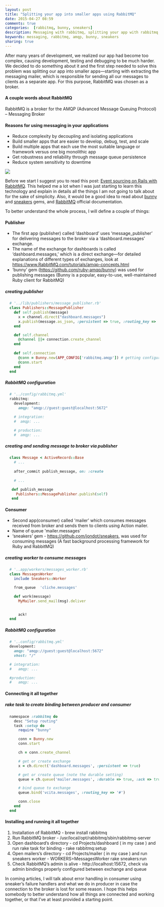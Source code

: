 ```yaml
---
layout: post
title: "Splitting your app into smaller apps using RabbitMQ"
date: 2015-04-27 08:59
comments: true
categories:  [rabbitmq, bunny, sneakers]
description: Messaging with rabbitmq, splitting your app with rabbitmq, decoupligg of your app with rabbitmq, using bunny and snakers gems, working with amqp on rails
keywords: messaging, rabbitmq, amqp, bunny, sneakers
sharing: true
---
```


After many years of development, we realized our app had become too complex, causing development, testing and debugging to be much harder. We decided to do something about it and the first step needed to solve this problem was splitting our app into smaller apps—starting with extracting the messaging mailer, which is responsible for sending all our messages to clients as a separate app. For this purpose, RabbitMQ was chosen as a broker.

#### A couple words about RabbitMQ

RabbitMQ is a broker for the AMQP (Advanced Message Queuing Protocol) – Messaging Broker

#### Reasons for using messaging in your applications
* Reduce complexity by decoupling and isolating applications
* Build smaller apps that are easier to develop, debug, test, and scale
* Build multiple apps that each use the most suitable language or framework versus one big monolithic app
* Get robustness and reliability through message queue persistence
* Reduce system sensitivity to downtime

<img src="{{ root_url }}/images/rabbitmq.png" />

<!-- more -->

Before we start I suggest you to read this post: [Event sourcing on Rails with RabbitMQ](http://codetunes.com/2014/event-sourcing-on-rails-with-rabbitmq).
This helped me a lot when I was just starting to learn this technology and explain in details all the things I am not going to talk about for the sake of simplicity. Also, it would be a good idea to read about [bunny](https://github.com/ruby-amqp/bunny) and [sneakers](https://github.com/jondot/sneakers) gems, and [RabbitMQ](https://www.rabbitmq.com/) official documentation.

To better understand the whole process, I will define a couple of things:

#### Publisher
* The first app (publisher) called ‘dashboard’ uses ‘message_publisher’ for delivering messages to the broker via a ‘dashboard.messages’ exchange.
* The name of the exchange for dashboards is called ‘dashboard.messages,’ which is a direct exchange—for detailed explanations of different types of exchanges, look at https://www.RabbitMQ.com/tutorials/amqp-concepts.html
* ‘bunny’ gem (https://github.com/ruby-amqp/bunny) was used for publishing messages (Bunny is a popular, easy-to-use, well-maintained Ruby client for RabbitMQ)


##### creating publisher

``` ruby 
  # '../lib/publishers/message_publisher.rb'
  class Publishers::MessagePublisher
    def self.publish(message)
      x = channel.direct("dashboard.messages")
      x.publish(message.as_json, :persistent => true, :routing_key => '#')
    end

    def self.channel
      @channel ||= connection.create_channel
    end
   
    def self.connection
      @conn = Bunny.new(APP_CONFIG['rabbitmq.amqp']) # getting configuration from rabbitmq.yml
      @conn.start
    end
  end
``` 

##### RabbitMQ configuration

``` ruby 
  # '../config/rabbitmq.yml'
  rabbitmq:
    development:
      amqp: "amqp://guest:guest@localhost:5672"

    # integration:
    #  amqp: ...

    # production:
    #  amqp: ...
``` 


##### creating and sending message to broker via publisher

``` ruby 
  class Message < ActiveRecord::Base
    # ...  
    
    after_commit publish_message, on: :create
    
    # ...

   def publish_message
     Publishers::MessagePublisher.publish(self)
   end
``` 

#### Consumer
* Second app(consumer) called 'mailer' which consumes messages received from broker and sends them to clients using Action mailer.
* Name of queue 'mailer.messages' 
* ‘sneakers’ gem - https://github.com/jondot/sneakers, was used for consuming messages (A fast background processing framework for Ruby and RabbitMQ)

##### creating worker to consume messages

``` ruby 
  # '..app/workers/messages_worker.rb'
  class MessagesWorker
    include Sneakers::Worker

    from_queue  'cliche.messages'

    def work(message)
      MyMailer.send_mail(msg).deliver

     
      ack!
  end
``` 

##### RabbitMQ configuration

``` ruby 
  # '..config/rabbitmq.yml'
  development:
    amqp: "amqp://guest:guest@localhost:5672"
    vhost: "/"

  # integration:
  #   amqp: ...

  #production:
  #   amqp: ...
``` 
#### Connecting it all together
##### rake task to create binding between producer and consumer
``` ruby 
  namespace :rabbitmq do
    desc "Setup routing"
    task :setup do
      require "bunny"

      conn = Bunny.new
      conn.start

      ch = conn.create_channel

      # get or create exchange
      x = ch.direct('dashboard.messages', :persistent => true)

      # get or create queue (note the durable setting)
      queue = ch.queue('mailer.messages', :durable => true, :ack => true, :routing_key => '#')

      # bind queue to exchange
      queue.bind('vcita.messages', :routing_key => '#')

      conn.close
    end
  end
``` 

#### Installing and running it all together
  1. Installation of RabbitMQ - brew install rabbitmq
  2. Run RabbitMQ broker - /usr/local/opt/rabbitmq/sbin/rabbitmq-server
  3. Open dashboard’s directory - cd Projects/dashboard ( in my case ) and run rake task for binding - rake rabbitmq:setup
  4. Open mailers’s directory - cd Projects/mailer ( in my case ) and run sneakers worker - WORKERS=MessagesWorker rake sneakers:run
  5. Check RabbitMQ’s admin is alive - http://localhost:15672, check via admin bindings properly configured between exchange and queue


In coming articles, I will talk about error handling in consumer using sneaker’s failure handlers and what we do in producer in case the connection to the broker is lost for some reason. I hope this helps somebody to better understand how all things are connected and working together, or that I’ve at least provided a starting point.
